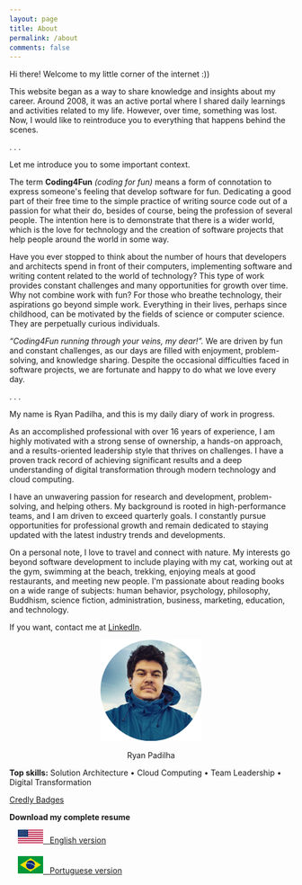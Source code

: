 ```yaml
---
layout: page
title: About
permalink: /about
comments: false
---
```


<div class="row justify-content-between">
<div class="col-md-8 pr-5">

<p>Hi there! Welcome to my little corner of the internet :))</p>
<p>This website began as a way to share knowledge and insights about my career. Around 2008, it was an active portal where I shared daily learnings and activities related to my life. However, over time, something was lost. Now, I would like to reintroduce you to everything that happens behind the scenes.</p>
<p>. . .</p>

<p>Let me introduce you to some important context.</p>
<p>The term <strong>Coding4Fun</strong> <i>(coding for fun)</i> means a form of connotation to express someone's feeling that develop software for fun. Dedicating a good part of their free time to the simple practice of writing source code out of a passion for what their do, besides of course, being the profession of several people. The intention here is to demonstrate that there is a wider world, which is the love for technology and the creation of software projects that help people around the world in some way.</p>
<p>Have you ever stopped to think about the number of hours that developers and architects spend in front of their computers, implementing software and writing content related to the world of technology? This type of work provides constant challenges and many opportunities for growth over time. Why not combine work with fun? For those who breathe technology, their aspirations go beyond simple work. Everything in their lives, perhaps since childhood, can be motivated by the fields of science or computer science. They are perpetually curious individuals.</p>

<p><i>“Coding4Fun running through your veins, my dear!”.</i> We are driven by fun and constant challenges, as our days are filled with enjoyment, problem-solving, and knowledge sharing. Despite the occasional difficulties faced in software projects, we are fortunate and happy to do what we love every day.</p>
<p>. . .</p>

<p>My name is Ryan Padilha, and this is my daily diary of work in progress.</p>
<p>As an accomplished professional with over 16 years of experience, I am highly motivated with a strong sense of ownership, a hands-on approach, and a results-oriented leadership style that thrives on challenges. I have a proven track record of achieving significant results and a deep understanding of digital transformation through modern technology and cloud computing.</p>
<p>I have an unwavering passion for research and development, problem-solving, and helping others. My background is rooted in high-performance teams, and I am driven to exceed quarterly goals. I constantly pursue opportunities for professional growth and remain dedicated to staying updated with the latest industry trends and developments.</p>

<p>On a personal note, I love to travel and connect with nature. My interests go beyond software development to include playing with my cat, working out at the gym, swimming at the beach, trekking, enjoying meals at good restaurants, and meeting new people. I'm passionate about reading books on a wide range of subjects: human behavior, psychology, philosophy, Buddhism, science fiction, administration, business, marketing, education, and technology.</p>

<p>If you want, contact me at <a href="https://www.linkedin.com/in/ryanpadilha" target="_blank">LinkedIn</a>.</p>
</div>

<div class="col-md-4">
<div class="sticky-top sticky-top-80">
<div style="text-align: center;">
    <img src="/assets/images/profile-ryanpadilha.png" alt="Ryan Padilha">
    <p>Ryan Padilha</p>
</div>

<p><strong>Top skills:</strong> Solution Architecture • Cloud Computing • Team Leadership • Digital Transformation</p>
<p><a href="https://www.credly.com/users/ryan-padilha" target="_blank">Credly Badges</a> </p>
<p><strong>Download my complete resume</strong></p>
<ul style="list-style-type: none; margin: 0; padding-left: 15px;">
    <li style="padding-bottom: 20px;"><a href="https://assets.ryanpadilha.com.br/resume/cv-ryanpadilha-en-2024v14.pdf" class="bold" target="_resume_en"><img src="/assets/images/usa-flag.webp" class="img-fluid" style="width: 45px;" alt="Resume English version"> &nbsp; English version</a></li>
	<li><a href="https://assets.ryanpadilha.com.br/resume/cv-ryanpadilha-pt-2024v14.pdf" class="bold" target="_resume_pt"><img src="/assets/images/brazil-flag.webp" class="img-fluid" style="width: 45px;" alt="Resume Portuguese version"> &nbsp; Portuguese version</a></li>
</ul>

</div>
</div>
</div>
